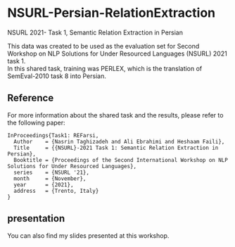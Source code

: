 # NSURL-Persian-RelationExtraction
NSURL 2021- Task 1, Semantic Relation Extraction in Persian

This data was created to be used as the evaluation set for Second Workshop on NLP Solutions for Under Resourced Languages (NSURL) 2021 task 1.  
In this shared task, training was PERLEX, which is the translation of SemEval-2010 task 8 into Persian. 


## Reference
For more information about the shared task and the results, please refer to the following paper:
```
InProceedings{Task1: REFarsi,
  Author    = {Nasrin Taghizadeh and Ali Ebrahimi and Heshaam Faili},
  Title     = {{NSURL}-2021 Task 1: Semantic Relation Extraction in Persian},
  Booktitle = {Proceedings of the Second International Workshop on NLP Solutions for Under Resourced Languages},
  series    = {NSURL '21},
  month     = {November},
  year      = {2021},
  address   = {Trento, Italy}
}
```

## presentation
You can also find my slides presented at this workshop.
